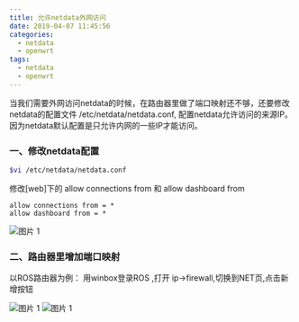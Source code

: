 ```yaml
---
title: 允许netdata外网访问
date: 2019-04-07 11:45:56
categories:
  - netdata
  - openwrt
tags:
  - netdata
  - openwrt
---
```


<!--more-->

当我们需要外网访问netdata的时候，在路由器里做了端口映射还不够，还要修改netdata的配置文件 /etc/netdata/netdata.conf, 配置netdata允许访问的来源IP。因为netdata默认配置是只允许内网的一些IP才能访问。

### 一、修改netdata配置

```bash
$vi /etc/netdata/netdata.conf
```

修改[web]下的 allow connections from 和 allow dashboard from

```
allow connections from = *
allow dashboard from = *
```

![图片 1](1554609011349.jpg)

### 二、路由器里增加端口映射

以ROS路由器为例：
用winbox登录ROS ,打开 ip->firewall,切换到NET页,点击新增按钮

![图片 1](1554610449677.jpg)
![图片 1](1554610422433.jpg)
